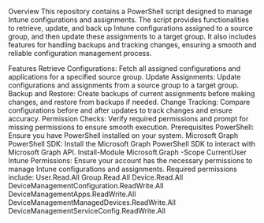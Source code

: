 Overview
This repository contains a PowerShell script designed to manage Intune configurations and assignments. The script provides functionalities to retrieve, update, and back up Intune configurations assigned to a source group, and then update these assignments to a target group. It also includes features for handling backups and tracking changes, ensuring a smooth and reliable configuration management process.

Features
Retrieve Configurations: Fetch all assigned configurations and applications for a specified source group.
Update Assignments: Update configurations and assignments from a source group to a target group.
Backup and Restore: Create backups of current assignments before making changes, and restore from backups if needed.
Change Tracking: Compare configurations before and after updates to track changes and ensure accuracy.
Permission Checks: Verify required permissions and prompt for missing permissions to ensure smooth execution.
Prerequisites
PowerShell: Ensure you have PowerShell installed on your system.
Microsoft Graph PowerShell SDK: Install the Microsoft Graph PowerShell SDK to interact with Microsoft Graph API.
Install-Module Microsoft.Graph -Scope CurrentUser
Intune Permissions: Ensure your account has the necessary permissions to manage Intune configurations and assignments. Required permissions include:
User.Read.All
Group.Read.All
Device.Read.All
DeviceManagementConfiguration.ReadWrite.All
DeviceManagementApps.ReadWrite.All
DeviceManagementManagedDevices.ReadWrite.All
DeviceManagementServiceConfig.ReadWrite.All
